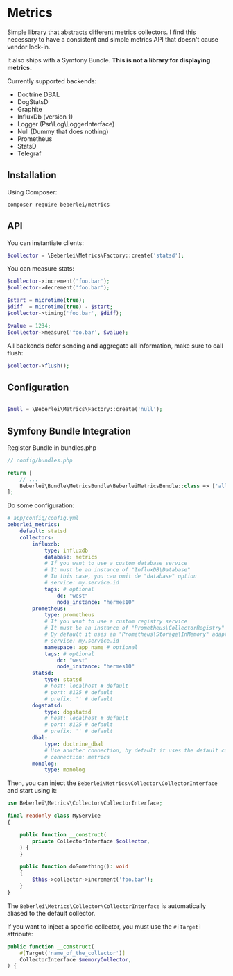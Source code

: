 # Metrics

Simple library that abstracts different metrics collectors. I find this
necessary to have a consistent and simple metrics API that doesn't cause vendor
lock-in.

It also ships with a Symfony Bundle. **This is not a library for displaying metrics.**

Currently supported backends:

* Doctrine DBAL
* DogStatsD
* Graphite
* InfluxDb (version 1)
* Logger (Psr\Log\LoggerInterface)
* Null (Dummy that does nothing)
* Prometheus
* StatsD
* Telegraf

## Installation

Using Composer:

```
composer require beberlei/metrics
```

## API

You can instantiate clients:

```php
$collector = \Beberlei\Metrics\Factory::create('statsd');
```

You can measure stats:

```php
$collector->increment('foo.bar');
$collector->decrement('foo.bar');

$start = microtime(true);
$diff  = microtime(true) - $start;
$collector->timing('foo.bar', $diff);

$value = 1234;
$collector->measure('foo.bar', $value);
```

All backends defer sending and aggregate all information, make sure to call
flush:

```php
$collector->flush();
```

## Configuration

```php

$null = \Beberlei\Metrics\Factory::create('null');
```

## Symfony Bundle Integration

Register Bundle in bundles.php

```php
// config/bundles.php

return [
    // ...
    Beberlei\Bundle\MetricsBundle\BeberleiMetricsBundle::class => ['all' => true],
];

```

Do some configuration:

```yaml
# app/config/config.yml
beberlei_metrics:
    default: statsd
    collectors:
        influxdb:
            type: influxdb
            database: metrics
            # If you want to use a custom database service
            # It must be an instance of "InfluxDB\Database"
            # In this case, you can omit de "database" option
            # service: my.service.id
            tags: # optional
                dc: "west"
                node_instance: "hermes10"
        prometheus:
            type: prometheus
            # If you want to use a custom registry service
            # It must be an instance of "Prometheus\CollectorRegistry"
            # By default it uses an "Prometheus\Storage\InMemory" adapter
            # service: my.service.id
            namespace: app_name # optional
            tags: # optional
                dc: "west"
                node_instance: "hermes10"
        statsd:
            type: statsd
            # host: localhost # default
            # port: 8125 # default
            # prefix: '' # default
        dogstatsd:
            type: dogstatsd
            # host: localhost # default
            # port: 8125 # default
            # prefix: '' # default
        dbal:
            type: doctrine_dbal
            # Use another connection, by default it uses the default connection
            # connection: metrics
        monolog:
            type: monolog
```

Then, you can inject the `Beberlei\Metrics\Collector\CollectorInterface` and
start using it:

```php
use Beberlei\Metrics\Collector\CollectorInterface;

final readonly class MyService
{

    public function __construct(
        private CollectorInterface $collector,
    ) {
    }

    public function doSomething(): void
    {
        $this->collector->increment('foo.bar');
    }
}
```

The `Beberlei\Metrics\Collector\CollectorInterface` is automatically aliased to
the default collector.

If you want to inject a specific collector, you must use the `#[Target]` attribute:
```php
public function __construct(
    #[Target('name_of_the_collector')]
    CollectorInterface $memoryCollector,
) {
```
